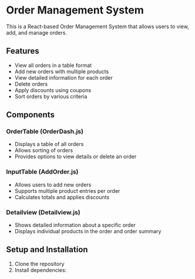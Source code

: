 # Order Management System

This is a React-based Order Management System that allows users to view, add, and manage orders.

## Features

- View all orders in a table format
- Add new orders with multiple products
- View detailed information for each order
- Delete orders
- Apply discounts using coupons
- Sort orders by various criteria

## Components

### OrderTable (OrderDash.js)
- Displays a table of all orders
- Allows sorting of orders
- Provides options to view details or delete an order

### InputTable (AddOrder.js)
- Allows users to add new orders
- Supports multiple product entries per order
- Calculates totals and applies discounts

### Detailview (Detailview.js)
- Shows detailed information about a specific order
- Displays individual products in the order and order summary

## Setup and Installation

1. Clone the repository
2. Install dependencies:
